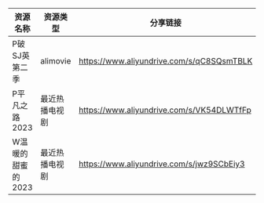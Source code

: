 | 资源名称        | 资源类型     | 分享链接                                      | 发布时间       |
| ----------- | -------- | ----------------------------------------- | ---------- |
| P破SJ英第二季    | alimovie | https://www.aliyundrive.com/s/qC8SQsmTBLK | 2023-05-04 |
| P平凡之路2023   | 最近热播电视剧  | https://www.aliyundrive.com/s/VK54DLWTfFp | 2023-05-04 |
| W温暖的甜蜜的2023 | 最近热播电视剧  | https://www.aliyundrive.com/s/jwz9SCbEiy3 | 2023-05-04 |
